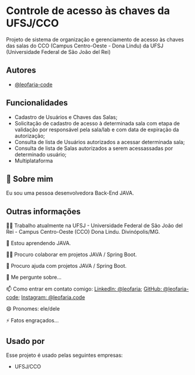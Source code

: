 
# Controle de acesso às chaves da UFSJ/CCO

Projeto de sistema de organização e gerenciamento de acesso às chaves das salas do CCO (Campus Centro-Oeste - Dona Lindu) da UFSJ (Universidade Federal de São João del Rei)




## Autores

- [@leofaria-code](https://github.com/leofaria-code)


## Funcionalidades

- Cadastro de Usuários e Chaves das Salas;
- Solicitação de cadastro de acesso à determinada sala com etapa de validação por responsável pela sala/lab e com data de expiração da autorização;
- Consulta de lista de Usuários autorizados a acessar determinada sala;
- Consulta de lista de Salas autorizados a serem acessassadas por determinado usuário;
- Multiplataforma


## 🚀 Sobre mim
Eu sou uma pessoa desenvolvedora Back-End JAVA.


## Outras informações
👩‍💻 Trabalho atualmente na UFSJ - Universidade Federal de São João del Rei - Campus Centro-Oeste (CCO) Dona Lindu. Divinópolis/MG.

🧠 Estou aprendendo JAVA.

👯‍♀️ Procuro colaborar em projetos JAVA / Spring Boot.

🤔 Procuro ajuda com projetos JAVA / Spring Boot.

💬 Me pergunte sobre...

📫 Como entrar em contato comigo: [LinkedIn: @leofaria](https://www.linkedin.com/in/leofaria); [GitHub: @leofaria-code](https://github.com/leofaria-code); [Instagram: @leofaria.code](https://www.instagram.com/leofaria.code)

😄 Pronomes: ele/dele

⚡️ Fatos engraçados...


## Usado por

Esse projeto é usado pelas seguintes empresas:

- UFSJ/CCO

